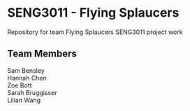 # SENG3011 - Flying Splaucers
Repository for team Flying Splaucers SENG3011 project work 
## Team Members
Sam Bensley <br />
Hannah Chen <br />
Zoe Bott <br />
Sarah Bruggisser <br />
Lilian Wang
